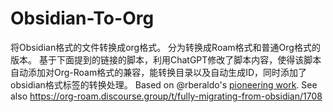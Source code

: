 # Obsidian-To-Org
将Obsidian格式的文件转换成org格式。
分为转换成Roam格式和普通Org格式的版本。
基于下面提到的链接的脚本，利用ChatGPT修改了脚本内容，使得该脚本自动添加对Org-Roam格式的兼容，能转换目录以及自动生成ID，同时添加了obsidian格式标签的转换处理。
Based on @rberaldo's [pioneering work](https://gist.github.com/rberaldo/2a3bd82d5ed4bc39fee7e8ff4a6242b2).
See also https://org-roam.discourse.group/t/fully-migrating-from-obsidian/1708
